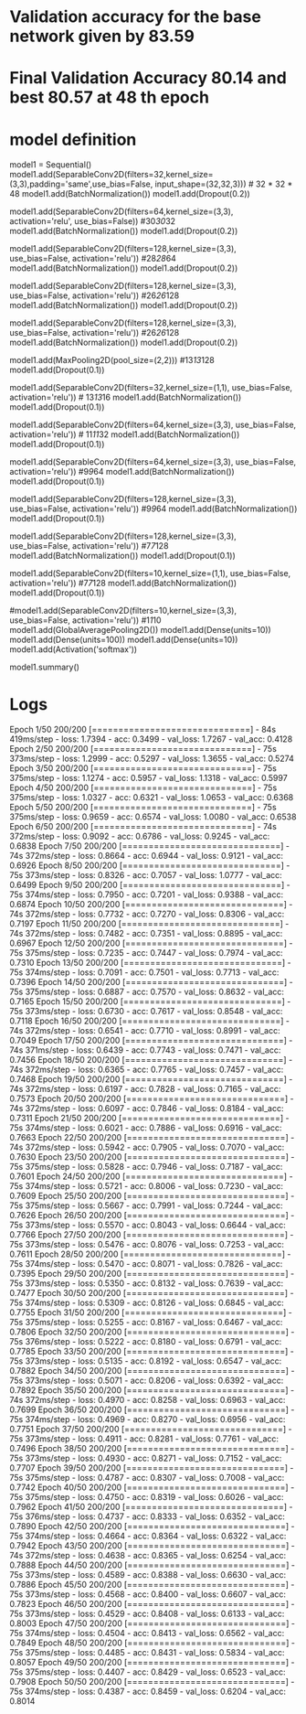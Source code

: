 # Validation accuracy for the base network given by 83.59
# Final Validation Accuracy 80.14 and best 80.57 at 48 th epoch

# model definition
model1 = Sequential()
model1.add(SeparableConv2D(filters=32,kernel_size=(3,3),padding='same',use_bias=False, input_shape=(32,32,3))) # 32 * 32 * 48
model1.add(BatchNormalization())
model1.add(Dropout(0.2))

model1.add(SeparableConv2D(filters=64,kernel_size=(3,3), activation='relu', use_bias=False)) #30*30*32
model1.add(BatchNormalization())
model1.add(Dropout(0.2))

model1.add(SeparableConv2D(filters=128,kernel_size=(3,3),  use_bias=False, activation='relu')) #28*28*64
model1.add(BatchNormalization())
model1.add(Dropout(0.2))

model1.add(SeparableConv2D(filters=128,kernel_size=(3,3), use_bias=False, activation='relu')) #26*26*128
model1.add(BatchNormalization())
model1.add(Dropout(0.2))

model1.add(SeparableConv2D(filters=128,kernel_size=(3,3), use_bias=False, activation='relu')) #26*26*128
model1.add(BatchNormalization())
model1.add(Dropout(0.2))

model1.add(MaxPooling2D(pool_size=(2,2))) #13*13*128
model1.add(Dropout(0.1))

model1.add(SeparableConv2D(filters=32,kernel_size=(1,1), use_bias=False, activation='relu')) # 13*13*16
model1.add(BatchNormalization())
model1.add(Dropout(0.1))

model1.add(SeparableConv2D(filters=64,kernel_size=(3,3), use_bias=False, activation='relu')) # 11*11*32
model1.add(BatchNormalization())
model1.add(Dropout(0.1))


model1.add(SeparableConv2D(filters=64,kernel_size=(3,3), use_bias=False, activation='relu')) #9*9*64
model1.add(BatchNormalization())
model1.add(Dropout(0.1))

model1.add(SeparableConv2D(filters=128,kernel_size=(3,3), use_bias=False, activation='relu')) #9*9*64
model1.add(BatchNormalization())
model1.add(Dropout(0.1))

model1.add(SeparableConv2D(filters=128,kernel_size=(3,3), use_bias=False, activation='relu')) #7*7*128
model1.add(BatchNormalization())
model1.add(Dropout(0.1))



model1.add(SeparableConv2D(filters=10,kernel_size=(1,1), use_bias=False, activation='relu')) #7*7*128
model1.add(BatchNormalization())
model1.add(Dropout(0.1))

#model1.add(SeparableConv2D(filters=10,kernel_size=(3,3), use_bias=False, activation='relu')) #1*1*10
model1.add(GlobalAveragePooling2D())
model1.add(Dense(units=10))
model1.add(Dense(units=100))
model1.add(Dense(units=10))
model1.add(Activation('softmax'))


model1.summary()

# Logs
Epoch 1/50
200/200 [==============================] - 84s 419ms/step - loss: 1.7394 - acc: 0.3499 - val_loss: 1.7267 - val_acc: 0.4128
Epoch 2/50
200/200 [==============================] - 75s 373ms/step - loss: 1.2999 - acc: 0.5297 - val_loss: 1.3655 - val_acc: 0.5274
Epoch 3/50
200/200 [==============================] - 75s 375ms/step - loss: 1.1274 - acc: 0.5957 - val_loss: 1.1318 - val_acc: 0.5997
Epoch 4/50
200/200 [==============================] - 75s 375ms/step - loss: 1.0327 - acc: 0.6321 - val_loss: 1.0653 - val_acc: 0.6368
Epoch 5/50
200/200 [==============================] - 75s 375ms/step - loss: 0.9659 - acc: 0.6574 - val_loss: 1.0080 - val_acc: 0.6538
Epoch 6/50
200/200 [==============================] - 74s 372ms/step - loss: 0.9092 - acc: 0.6786 - val_loss: 0.9245 - val_acc: 0.6838
Epoch 7/50
200/200 [==============================] - 74s 372ms/step - loss: 0.8664 - acc: 0.6944 - val_loss: 0.9121 - val_acc: 0.6926
Epoch 8/50
200/200 [==============================] - 75s 373ms/step - loss: 0.8326 - acc: 0.7057 - val_loss: 1.0777 - val_acc: 0.6499
Epoch 9/50
200/200 [==============================] - 75s 374ms/step - loss: 0.7950 - acc: 0.7201 - val_loss: 0.9388 - val_acc: 0.6874
Epoch 10/50
200/200 [==============================] - 74s 372ms/step - loss: 0.7732 - acc: 0.7270 - val_loss: 0.8306 - val_acc: 0.7197
Epoch 11/50
200/200 [==============================] - 74s 372ms/step - loss: 0.7482 - acc: 0.7351 - val_loss: 0.8895 - val_acc: 0.6967
Epoch 12/50
200/200 [==============================] - 75s 375ms/step - loss: 0.7235 - acc: 0.7447 - val_loss: 0.7974 - val_acc: 0.7310
Epoch 13/50
200/200 [==============================] - 75s 374ms/step - loss: 0.7091 - acc: 0.7501 - val_loss: 0.7713 - val_acc: 0.7396
Epoch 14/50
200/200 [==============================] - 75s 375ms/step - loss: 0.6887 - acc: 0.7570 - val_loss: 0.8632 - val_acc: 0.7165
Epoch 15/50
200/200 [==============================] - 75s 373ms/step - loss: 0.6730 - acc: 0.7617 - val_loss: 0.8548 - val_acc: 0.7118
Epoch 16/50
200/200 [==============================] - 74s 372ms/step - loss: 0.6541 - acc: 0.7710 - val_loss: 0.8991 - val_acc: 0.7049
Epoch 17/50
200/200 [==============================] - 74s 371ms/step - loss: 0.6439 - acc: 0.7743 - val_loss: 0.7471 - val_acc: 0.7456
Epoch 18/50
200/200 [==============================] - 74s 372ms/step - loss: 0.6365 - acc: 0.7765 - val_loss: 0.7457 - val_acc: 0.7468
Epoch 19/50
200/200 [==============================] - 74s 372ms/step - loss: 0.6197 - acc: 0.7828 - val_loss: 0.7165 - val_acc: 0.7573
Epoch 20/50
200/200 [==============================] - 74s 372ms/step - loss: 0.6097 - acc: 0.7846 - val_loss: 0.8184 - val_acc: 0.7311
Epoch 21/50
200/200 [==============================] - 75s 374ms/step - loss: 0.6021 - acc: 0.7886 - val_loss: 0.6916 - val_acc: 0.7663
Epoch 22/50
200/200 [==============================] - 74s 372ms/step - loss: 0.5942 - acc: 0.7905 - val_loss: 0.7070 - val_acc: 0.7630
Epoch 23/50
200/200 [==============================] - 75s 375ms/step - loss: 0.5828 - acc: 0.7946 - val_loss: 0.7187 - val_acc: 0.7601
Epoch 24/50
200/200 [==============================] - 75s 374ms/step - loss: 0.5721 - acc: 0.8006 - val_loss: 0.7230 - val_acc: 0.7609
Epoch 25/50
200/200 [==============================] - 75s 375ms/step - loss: 0.5667 - acc: 0.7991 - val_loss: 0.7244 - val_acc: 0.7626
Epoch 26/50
200/200 [==============================] - 75s 373ms/step - loss: 0.5570 - acc: 0.8043 - val_loss: 0.6644 - val_acc: 0.7766
Epoch 27/50
200/200 [==============================] - 75s 373ms/step - loss: 0.5476 - acc: 0.8076 - val_loss: 0.7253 - val_acc: 0.7611
Epoch 28/50
200/200 [==============================] - 75s 374ms/step - loss: 0.5470 - acc: 0.8071 - val_loss: 0.7826 - val_acc: 0.7395
Epoch 29/50
200/200 [==============================] - 75s 373ms/step - loss: 0.5350 - acc: 0.8132 - val_loss: 0.7639 - val_acc: 0.7477
Epoch 30/50
200/200 [==============================] - 75s 374ms/step - loss: 0.5309 - acc: 0.8126 - val_loss: 0.6845 - val_acc: 0.7755
Epoch 31/50
200/200 [==============================] - 75s 375ms/step - loss: 0.5255 - acc: 0.8167 - val_loss: 0.6467 - val_acc: 0.7806
Epoch 32/50
200/200 [==============================] - 75s 376ms/step - loss: 0.5222 - acc: 0.8180 - val_loss: 0.6791 - val_acc: 0.7785
Epoch 33/50
200/200 [==============================] - 75s 373ms/step - loss: 0.5135 - acc: 0.8192 - val_loss: 0.6547 - val_acc: 0.7882
Epoch 34/50
200/200 [==============================] - 75s 373ms/step - loss: 0.5071 - acc: 0.8206 - val_loss: 0.6392 - val_acc: 0.7892
Epoch 35/50
200/200 [==============================] - 74s 372ms/step - loss: 0.4970 - acc: 0.8258 - val_loss: 0.6963 - val_acc: 0.7699
Epoch 36/50
200/200 [==============================] - 75s 374ms/step - loss: 0.4969 - acc: 0.8270 - val_loss: 0.6956 - val_acc: 0.7751
Epoch 37/50
200/200 [==============================] - 75s 373ms/step - loss: 0.4911 - acc: 0.8281 - val_loss: 0.7761 - val_acc: 0.7496
Epoch 38/50
200/200 [==============================] - 75s 373ms/step - loss: 0.4930 - acc: 0.8271 - val_loss: 0.7152 - val_acc: 0.7707
Epoch 39/50
200/200 [==============================] - 75s 375ms/step - loss: 0.4787 - acc: 0.8307 - val_loss: 0.7008 - val_acc: 0.7742
Epoch 40/50
200/200 [==============================] - 75s 375ms/step - loss: 0.4750 - acc: 0.8319 - val_loss: 0.6026 - val_acc: 0.7962
Epoch 41/50
200/200 [==============================] - 75s 376ms/step - loss: 0.4737 - acc: 0.8333 - val_loss: 0.6352 - val_acc: 0.7890
Epoch 42/50
200/200 [==============================] - 75s 374ms/step - loss: 0.4664 - acc: 0.8364 - val_loss: 0.6322 - val_acc: 0.7942
Epoch 43/50
200/200 [==============================] - 74s 372ms/step - loss: 0.4638 - acc: 0.8365 - val_loss: 0.6254 - val_acc: 0.7888
Epoch 44/50
200/200 [==============================] - 75s 373ms/step - loss: 0.4589 - acc: 0.8388 - val_loss: 0.6630 - val_acc: 0.7886
Epoch 45/50
200/200 [==============================] - 75s 373ms/step - loss: 0.4568 - acc: 0.8400 - val_loss: 0.6607 - val_acc: 0.7823
Epoch 46/50
200/200 [==============================] - 75s 373ms/step - loss: 0.4529 - acc: 0.8408 - val_loss: 0.6133 - val_acc: 0.8003
Epoch 47/50
200/200 [==============================] - 75s 374ms/step - loss: 0.4504 - acc: 0.8413 - val_loss: 0.6562 - val_acc: 0.7849
Epoch 48/50
200/200 [==============================] - 75s 375ms/step - loss: 0.4485 - acc: 0.8431 - val_loss: 0.5834 - val_acc: 0.8057
Epoch 49/50
200/200 [==============================] - 75s 375ms/step - loss: 0.4407 - acc: 0.8429 - val_loss: 0.6523 - val_acc: 0.7908
Epoch 50/50
200/200 [==============================] - 75s 374ms/step - loss: 0.4387 - acc: 0.8459 - val_loss: 0.6204 - val_acc: 0.8014
